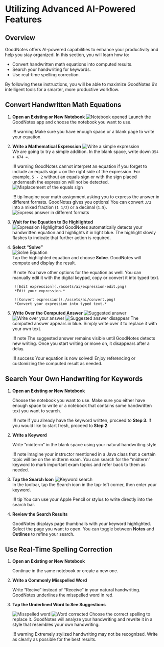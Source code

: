 # Utilizing Advanced AI-Powered Features

## Overview
GoodNotes offers AI-powered capabilities to enhance your productivity and help you stay organized. In this section, you will learn how to:

- Convert handwritten math equations into computed results.
- Search your handwriting for keywords.
- Use real-time spelling correction.

By following these instructions, you will be able to maximize GoodNotes 6’s intelligent tools for a smarter, more productive workflow.

## Convert Handwritten Math Equations

1. **Open an Existing or New Notebook**
   ![Notebook opened](./assets/ai/empty-page.png) 
   Launch the GoodNotes app and choose the notebook you want to use.
   
    !!! warning
        Make sure you have enough space or a blank page to write your equation.

2. **Write a Mathematical Expression**
   ![Write a simple expression](./assets/ai/simple-expression.png)  
   We are going to try a simple addition. In the blank space, write down `354 + 674 =`.

    !!! warning
        GoodNotes cannot interpret an equation if you forget to include an equals sign `=` on the right side of the expression. For example, `5 - 2` without an equals sign or with the sign placed underneath the expression will not be detected.
        ![Misplacement of the equals sign](./assets/ai/detection-error.png)

    !!! tip
        Imagine your math assignment asking you to express the answer in different formats. GoodNotes gives you options! You can convert `3/2` into a mixed fraction (`1 1/2`) or a decimal (`1.5`).
        ![Express answer in different formats](./assets/ai/fraction-options.png) 

3. **Wait for the Equation to Be Highlighted**  
    ![Expression Highlighted](./assets/ai/expression-highlight.png) 
    GoodNotes automatically detects your handwritten equation and highlights it in light blue. The highlight slowly flashes to indicate that further action is required.

4. **Select “Solve”**  
   ![Solve Equation](./assets/ai/solve.png)  
   Tap the highlighted equation and choose **Solve**. GoodNotes will compute and display the result.

	!!! note
    	You have other options for the equation as well. You can manually edit it with the digital keypad, copy or convert it into typed text.

		![Edit expression](./assets/ai/expression-edit.png)  
		*Edit your expression.*

		![Convert expression](./assets/ai/convert.png)  
		*Convert your expression into typed text.*

5. **Write Over the Computed Answer**
   ![Suggested answer](./assets/ai/1-suggested-answer.png)
   ![Write over your answer](./assets/ai/2-write-your-answer.png)
   ![Suggested answer disappear](./assets/ai/3-suggestion-disappear.png)
   The computed answer appears in blue. Simply write over it to replace it with your own text.

    !!! note
        The suggested answer remains visible until GoodNotes detects new writing. Once you start writing or move on, it disappears after a delay.

    !!! success
        Your equation is now solved! Enjoy referencing or customizing the computed result as needed.

## Search Your Own Handwriting for Keywords

1. **Open an Existing or New Notebook** 

	Choose the notebook you want to use. Make sure you either have enough space to write or a notebook that contains some handwritten text you want to search.
	
	!!! note 
		If you already have the keyword written, proceed to **Step 3**. If you would like to start fresh, proceed to **Step 2**.

2. **Write a Keyword** 

	Write “midterm” in the blank space using your natural handwriting style.
	
	!!! note 
		Imagine your instructor mentioned in a Java class that a certain topic will be on the midterm exam. You can search for the “midterm” keyword to mark important exam topics and refer back to them as needed.

3. **Tap the Search Icon**
   ![Keyword search](./assets/ai/search.png)  
  	In the toolbar, tap the Search icon in the top-left corner, then enter your keyword.

    !!! tip
        You can use your Apple Pencil or stylus to write directly into the search bar.

4. **Review the Search Results**

	GoodNotes displays page thumbnails with your keyword highlighted. Select the page you want to open. You can toggle between **Notes** and **Outlines** to refine your search.

## Use Real-Time Spelling Correction

1. **Open an Existing or New Notebook**

	Continue in the same notebook or create a new one.

2. **Write a Commonly Misspelled Word**  

	Write “Recive” instead of “Receive” in your natural handwriting. GoodNotes underlines the misspelled word in red.

3. **Tap the Underlined Word to See Suggestions**  

	![Misspelled word](./assets/ai/spellcheck.png) 
	![Word corrected](./assets/ai/replaced-text.png) 
   Choose the correct spelling to replace it. GoodNotes will analyze your handwriting and rewrite it in a style that resembles your own handwriting.

    !!! warning
        Extremely stylized handwriting may not be recognized. Write as clearly as possible for the best results.